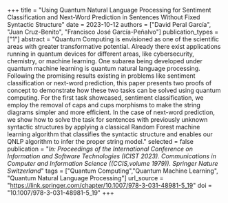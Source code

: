 +++
title = "Using Quantum Natural Language Processing for Sentiment Classification and Next-Word Prediction in Sentences Without Fixed Syntactic Structure"
date = 2023-10-12
authors = ["David Peral García", "Juan Cruz-Benito", "Francisco José García-Peñalvo"]
publication_types = ["1"]
abstract = "Quantum Computing is envisioned as one of the scientific areas with greater transformative potential. Already there exist applications running in quantum devices for different areas, like cybersecurity, chemistry, or machine learning. One subarea being developed under quantum machine learning is quantum natural language processing. Following the promising results existing in problems like sentiment classification or next-word prediction, this paper presents two proofs of concept to demonstrate how these two tasks can be solved using quantum computing. For the first task showcased, sentiment classification, we employ the removal of caps and cups morphisms to make the string diagrams simpler and more efficient. In the case of next-word prediction, we show how to solve the task for sentences with previously unknown syntactic structures by applying a classical Random Forest machine learning algorithm that classifies the syntactic structure and enables our QNLP algorithm to infer the proper string model."
selected = false
publication = "*In: Proceedings of the International Conference on Information and Software Technologies (ICIST 2023). Communications in Computer and Information Science ((CCIS,volume 1979)). Springer Nature Switzerland*"
tags = ["Quantum Computing","Quantum Machine Learning", "Quantum Natural Language Processing"]
url_source = "https://link.springer.com/chapter/10.1007/978-3-031-48981-5_19"
doi = "10.1007/978-3-031-48981-5_19"
+++
